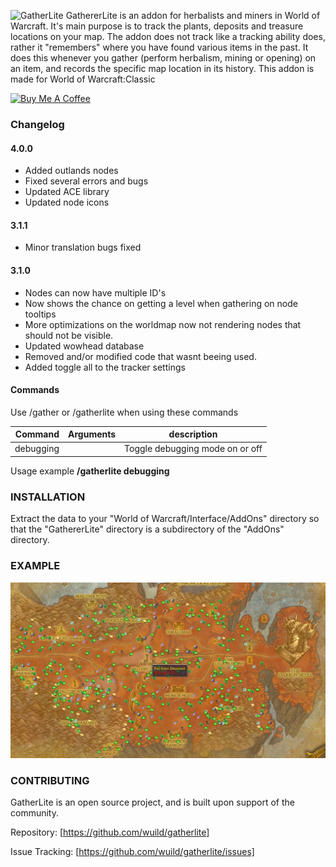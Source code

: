![GatherLite](./gatherlite-banner.jpg)
GathererLite is an addon for herbalists and miners in World of Warcraft. It's main purpose is to track the plants, deposits and treasure locations on your map.
The addon does not track like a tracking ability does, rather it "remembers" where you have found various items in the past. It does this whenever you gather (perform herbalism, mining or opening) on an item, and records the specific map location in its history.
This addon is made for World of Warcraft:Classic

[![Buy Me A Coffee](https://bmc-cdn.nyc3.digitaloceanspaces.com/BMC-button-images/custom_images/orange_img.png "Buy Me A Coffee")](https://www.buymeacoffee.com/yuImx6KOY "Buy Me A Coffee")

### Changelog

#### 4.0.0
* Added outlands nodes
* Fixed several errors and bugs
* Updated ACE library
* Updated node icons

#### 3.1.1
* Minor translation bugs fixed

#### 3.1.0
* Nodes can now have multiple ID's
* Now shows the chance on getting a level when gathering on node tooltips
* More optimizations on the worldmap now not rendering nodes that should not be visible.
* Updated wowhead database
* Removed and/or modified code that wasnt beeing used.
* Added toggle all to the tracker settings

#### Commands
Use /gather or /gatherlite when using these commands

Command | Arguments | description
---:| --- | ---|
debugging | | Toggle debugging mode on or off
Usage example **/gatherlite debugging**

### INSTALLATION
Extract the data to your "World of Warcraft/Interface/AddOns" directory so that the "GathererLite" directory is a subdirectory of the "AddOns" directory.

### EXAMPLE
![GatherLite](./gatherlite-outlands.jpg)

### CONTRIBUTING
GatherLite is an open source project, and is built upon support of the community. 

Repository: [https://github.com/wuild/gatherlite]

Issue Tracking: [https://github.com/wuild/gatherlite/issues]

